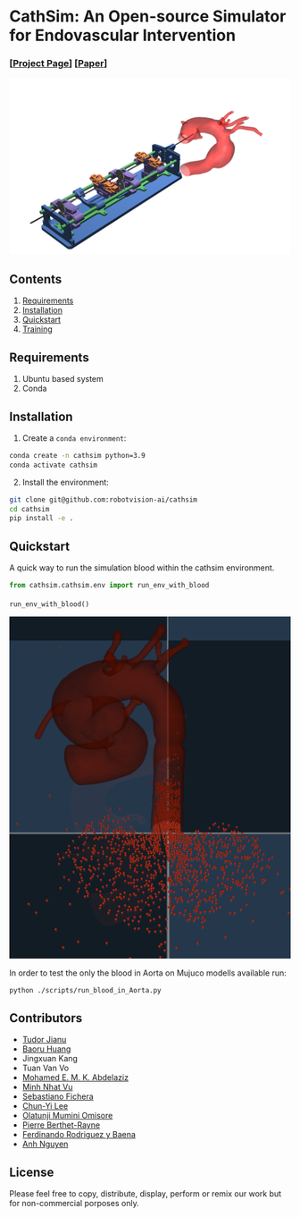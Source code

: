 # CathSim: An Open-source Simulator for Endovascular Intervention
### [[Project Page](https://RobotVisionAI.github.io/cathsim/)] [[Paper](https://arxiv.org/abs/2208.01455)]


![CathSim](./cathsim.png)

## Contents
1. [Requirements](#requirements)
2. [Installation](#installation)
3. [Quickstart](#quickstart)
4. [Training](#training)


## Requirements
1. Ubuntu based system
2. Conda


## Installation

1. Create a `conda environment`:

```bash
conda create -n cathsim python=3.9
conda activate cathsim
```

2. Install the environment:

```bash
git clone git@github.com:robotvision-ai/cathsim
cd cathsim
pip install -e .
```

## Quickstart

A quick way to run the simulation blood within the cathsim environment.

```python
from cathsim.cathsim.env import run_env_with_blood

run_env_with_blood()


```
![blood](./the_blood_aorta_in_cathsim.png)



In order to test the only the blood in Aorta on Mujuco modells available run:
```bash
python ./scripts/run_blood_in_Aorta.py
```

## Contributors
- [Tudor Jianu](https://tudorjnu.github.io/)
- [Baoru Huang](https://baoru.netlify.app)
- Jingxuan Kang
- Tuan Van Vo
- [Mohamed E. M. K. Abdelaziz](https://memkabdelaziz.com/)
- [Minh Nhat Vu](https://www.acin.tuwien.ac.at/staff/mnv/)
- [Sebastiano Fichera](https://www.liverpool.ac.uk/engineering/staff/sebastiano-fichera/)
- [Chun-Yi Lee](https://elsalab.ai/about)
- [Olatunji Mumini Omisore](https://sites.google.com/view/moom1)
- [Pierre Berthet-Rayne](https://caranx-medical.com/pierre-berthet-rayne-phd-ing/)
- [Ferdinando Rodriguez y Baena](https://www.imperial.ac.uk/people/f.rodriguez)
- [Anh Nguyen](https://cgi.csc.liv.ac.uk/~anguyen/)


## License
Please feel free to copy, distribute, display, perform or remix our work but for non-commercial porposes only.
